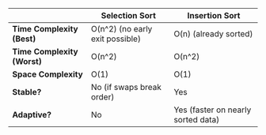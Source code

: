 | | **Selection Sort** | **Insertion Sort** |
| - | - | - |
| **Time Complexity (Best)** | O(n^2) (no early exit possible) | O(n) (already sorted) |
| **Time Complexity (Worst)** | O(n^2) | O(n^2) |
| **Space Complexity** | O(1) | O(1) |
| **Stable?** | No (if swaps break order) | Yes |
| **Adaptive?** | No | Yes (faster on nearly sorted data)|
